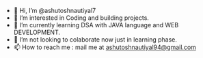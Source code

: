 - 👋 Hi, I’m @ashutoshnautiyal7
- 👀 I’m interested in Coding and building projects.
- 🌱 I’m currently learning DSA with JAVA language and WEB DEVELOPMENT.
- 💞️ I’m not looking to colaborate now just in learning phase.
- 📫 How to reach me : mail me at ashutoshnautiyal94@gmail.com

<!---
ashutoshnautiyal7/ashutoshnautiyal7 is a ✨ special ✨ repository because its `README.md` (this file) appears on your GitHub profile.
You can click the Preview link to take a look at your changes.
--->
